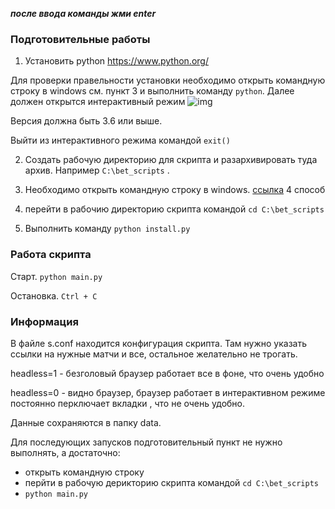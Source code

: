 ***после ввода команды жми enter***

### Подготовительные работы
1. Установить python https://www.python.org/

Для проверки правельности установки необходимо открыть командную строку в windows см. пункт 3 и выполнить команду `python`. Далее должен открытся интерактивный режим ![img](https://programfiles.info/wp-content/uploads/2019/03/windows-python-shell.png)

Версия должна быть 3.6 или выше.

Выйти из интерактивного режима командой `exit()`

2. Создать рабочую директорию для скрипта и разархивировать туда архив. Например `С:\bet_scripts` .

3. Необходимо открыть командную строку в windows. [ссылка](https://remontcompa.ru/windows/windows-81/477-kak-otkryt-komandnuyu-stroku-windows-8.html) 4 способ

4. перейти в рабочию директорию скрипта командой `cd С:\bet_scripts`

5. Выполнить команду `python install.py`

### Работа скрипта

Старт.
`python main.py`

Остановка.
`Ctrl + C`

### Информация

В файле s.conf находится конфигурация скрипта. Там нужно указать ссылки на нужные матчи и все, остальное желательно не трогать.

headless=1 - безголовый браузер работает все в фоне, что очень удобно

headless=0 - видно браузер, браузер работает в интерактивном режиме постоянно перключает вкладки , что не очень удобно.

Данные сохраняются в папку data.

Для последующих запусков подготовительный пункт не нужно выполнять, а достаточно:
- открыть командную строку
- перйти в рабочую дерикторию скрипта командой `cd С:\bet_scripts`
- `python main.py`